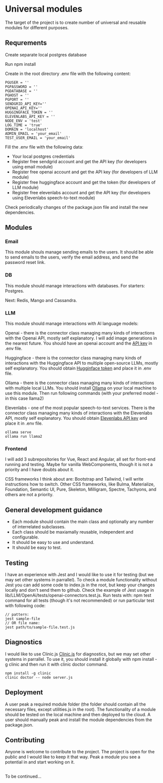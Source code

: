 # Universal modules

The target of the project is to create number of universal and reusable modules for different purposes.

## Requrements
Create separate local postgres database

Run npm install

Create in the root directory .env file with the following content:
```
PGUSER = ''
PGPASSWORD = ''
PGDATABASE = ''
PGHOST = ''
PGPORT = '' 
SENDGRID_API_KEY=''
OPENAI_API_KEY=''
HUGGINGFACE_TOKEN = ''
ELEVENLABS_API_KEY = ''
NODE_ENV = 'test'
LOG_TIME = 'true'
DOMAIN = 'localhost'
ADMIN_EMAIL = 'your_email'
TEST_USER_EMAIL = 'your_email'

```

Fill the .env file with the following data:
* Your local postgres credentials
* Register free sendgrid account and get the API key (for developers using email module)
* Register free openai account and get the API key (for developers of LLM module)
* Register free huggingface account and get the token (for developers of LLM module)
* Register free elevenlabs account and get the API key (for developers using Elevenlabs speech-to-text module)

Check periodically changes of the package.json file and install the new dependencies.

## Modules

### Email

This module shouls manage sending emails to the users. It should be able to send emails to the users, verify the email address, and send the password reset link.


### DB

This module should manage interactions with databases. For starters: Postgres. 

Next: Redis, Mango and Cassandra.

### LLM

This module should manage interactions with AI language models:

Openai  - there is the connector class managing many kinds of interactions with the Openai API, mostly self explanatory. 
I will add image generations in the nearest future. You should have an openai account and the [API key](https://platform.openai.com/api-keys) in .env file.

Huggingface - there is the connector class managing many kinds of interactions with the Huggingface API to multiple open-source LLMs, mostly self explanatory.
You should obtain [Hugginface token](nhttps://huggingface.co/settings/tokens) and place it in .env file.

Ollama -  there is the connector class managing many kinds of interactions with multiple local LLMs. 
You should install [Ollama](https://github.com/ollama/ollama) on your local machine to use this module. Then run following commands (with your preferred model - in this case llama2)

Elevenlabs - one of the most popular speech-to-text services. There is the connector class managing many kinds of interactions with the Elevenlabs API, mostly self explanatory. You should obtain [Elevenlabs API key](https://www.eleven-labs.com/en/docs/speech-to-text/getting-started) and place it in .env file.

```
ollama serve
ollama run llama2
```  
### Frontend

I will add 3 subrepositories for Vue, React and Angular, all set for front-end running and testing. 
Maybe for vanilla WebComponents, though it is not a priority and I have doubts about it.

CSS frameworks I think about are: Bootstrap and Tailwind, I will write instructions how to switch.
Other CSS frameworks, like Bulma, Materialize, Foundation, Semantic UI, Pure, Skeleton, Milligram, Spectre, Tachyons, and others are not a priority.

## General development guidance

* Each module should contain the main class and optionally any number of interrelated subclasses.
* Each class should be maxiamally reusable, independent and configurable.
* It should be easy to use and understand. 
* It should be easy to test.

## Testing

I have an experience with Jest and I would like to use it for testing (but we may set other systems in parrallel). 
To check a module functionality without Jest you can add some code to index.js in the root, but keep your changes locally and don't send them to github.
Check the example of Jest usage in lib/LLM/OpenAi/tests/openai-connectors.test.js.
Run tests with: npm test command for all tests (though it's not recommended) or run particular test with following code:
```
// pattern:
jest sample-file 
// OR file name:
jest path/to/sample-file.test.js 

```


## Diagnostics

I would like to use Clinic.js [Clinic.js](https://clinicjs.org/) for diagnostics, but we may set other systems in parrallel.
To use it, you should install it globally with npm install -g clinic and then run it with clinic doctor command.

```
npm install -g clinic
clinic doctor -- node server.js

```

## Deployment

A user peak a required module folder (the folder should contain all the necessary files, except utilities.js in the root).
The functionality of a module should be tested on the local machine and then deployed to the cloud.
A user should manually peak and install the module dependencies from the package.json.

## Contributing

Anyone is welcome to contribute to the project. The project is open for the public and I would like to keep it that way. 
Peak a module you see a potential in and start working on it.

## 

To be continued...
